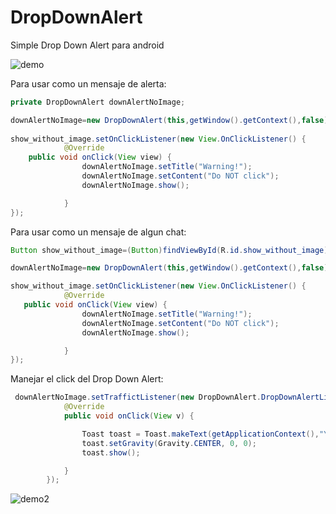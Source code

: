 # DropDownAlert

Simple Drop Down Alert para android 

![demo](https://github.com/quickcoding/DropDownAlert/blob/master/app/demo-dropdown-1.gif)


Para usar como un mensaje de alerta: 

```java
private DropDownAlert downAlertNoImage;

downAlertNoImage=new DropDownAlert(this,getWindow().getContext(),false);
        
show_without_image.setOnClickListener(new View.OnClickListener() {
            @Override
    public void onClick(View view) {
                downAlertNoImage.setTitle("Warning!");
                downAlertNoImage.setContent("Do NOT click");
                downAlertNoImage.show();

            }
});   
```
Para usar como un mensaje de algun chat: 

```java
Button show_without_image=(Button)findViewById(R.id.show_without_image);

downAlertNoImage=new DropDownAlert(this,getWindow().getContext(),false);

show_without_image.setOnClickListener(new View.OnClickListener() {
            @Override
   public void onClick(View view) {
                downAlertNoImage.setTitle("Warning!");
                downAlertNoImage.setContent("Do NOT click");
                downAlertNoImage.show();

            }
});
```
Manejar el click del Drop Down Alert:

```java
 downAlertNoImage.setTraffictListener(new DropDownAlert.DropDownAlertListener() {
            @Override
            public void onClick(View v) {

                Toast toast = Toast.makeText(getApplicationContext(),"You just click me !!",Toast.LENGTH_SHORT);
                toast.setGravity(Gravity.CENTER, 0, 0);
                toast.show();

            }
        });

```    
 ![demo2](https://github.com/quickcoding/DropDownAlert/blob/master/app/demo-dropdown-2.gif)
